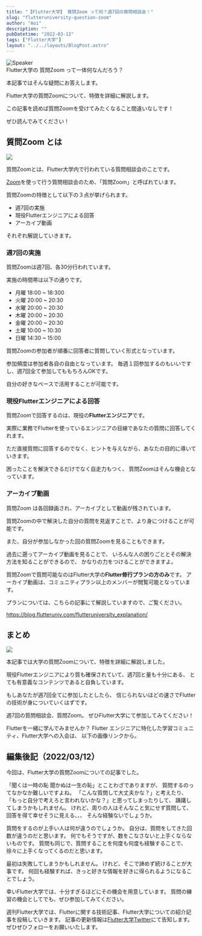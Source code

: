```yaml
---
title: "【Flutter大学】 質問Zoom って何？週7回の質問相談会！"
slug: "flutteruniversity-question-zoom"
author: "Aoi"
description: ""
pubDatetime: "2022-03-12"
tags: ["Flutter大学"]
layout: "../../layouts/BlogPost.astro"
---
```


<div class="speech-bubble-container">
  <div class="speech-bubble-avatar">
    <img src="https://blog.flutteruniv.com/wp-content/themes/cocoon-master/images/ojisan.png" alt="Speaker" />
  </div>
  <div class="speech-bubble">
    <div class="speech-bubble-content">
      Flutter大学の 質問Zoom って一体何なんだろう？
    </div>
    <div class="speech-bubble-arrow arrow-left"></div>
  </div>
</div>

本記事ではそんな疑問にお答えします。

Flutter大学の質問Zoomについて、特徴を詳細に解説します。

この記事を読めば質問Zoomを受けてみたくなること間違いなしです！

ぜひ読んでみてください！

## 質問Zoom とは

![](http://blog.flutteruniv.com/wp-content/uploads/2022/03/Meeting-1024x683.jpeg)

質問Zoomとは、Flutter大学内で行われている質問相談会のことです。

[Zoom](https://zoom.us/)を使って行う質問相談会のため、「質問Zoom」と呼ばれています。

質問Zoomの特徴として以下の３点が挙げられます。

- 週7回の実施
- 現役Flutterエンジニアによる回答
- アーカイブ動画

それぞれ解説していきます。

### 週7回の実施

質問Zoomは週7回、各30分行われています。

実施の時間帯は以下の通りです。

- 月曜 18:00 ~ 18:300
- 火曜 20:00 ~ 20:30
- 水曜 20:00 ~ 20:30
- 木曜 20:00 ~ 20:30
- 金曜 20:00 ~ 20:30
- 土曜 10:00 ~ 10:30
- 日曜 14:30 ~ 15:00

質問Zoomの参加者が順番に回答者に質問していく形式となっています。

参加頻度は参加者各自の自由となっています。
毎週１回参加するのもいいですし、週7回全て参加してももちろんOKです。

自分の好きなペースで活用することが可能です。

### 現役Flutterエンジニアによる回答

質問Zoomで回答するのは、現役の**Flutterエンジニア**です。

実際に業務でFlutterを使っているエンジニアの目線であなたの質問に回答してくれます。

ただ直接質問に回答するのでなく、ヒントを与えながら、あなたの目的に導いていきます。

困ったことを解決できるだけでなく自走力もつく、
質問Zoomはそんな機会となっています。

### アーカイブ動画

質問Zoom は各回録画され、アーカイブとして動画が残されています。

質問Zoomの中で解決した自分の質問を見返すことで、より身につけることが可能です。

また、自分が参加しなかった回の質問Zoomを見ることもできます。

過去に遡ってアーカイブ動画を見ることで、
いろんな人の困りごととその解決方法を知ることができるので、
かなりの力をつけることができますよ。

質問Zoomで質問可能なのはFlutter大学の**Flutter修行プランの方のみ**です。
アーカイブ動画は、コミュニティプラン以上のメンバーが閲覧可能となっています。

プランについては、こちらの記事にて解説していますので、ご覧ください。

https://blog.flutteruniv.com/flutteruniversity_explanation/

## まとめ

![](http://blog.flutteruniv.com/wp-content/uploads/2022/03/meeting4-1024x683.jpeg)

本記事では大学の質問Zoomについて、特徴を詳細に解説しました。

現役Flutterエンジニアにより質も確保されていて、週7回と量も十分にある、
とても有意義なコンテンツであると自負しています。

もしあなたが週7回全てに参加したとしたら、
信じられないほどの速さでFlutterの技術が身についていくはずです。

週7回の質問相談会、質問Zoom。
ぜひFlutter大学にて参加してみてください！

Flutterを一緒に学んでみませんか？
Flutter エンジニアに特化した学習コミュニティ、Flutter大学への入会は、
以下の画像リンクから。

## 編集後記（2022/03/12）

今回は、Flutter大学の質問Zoomについての記事でした。

「聞くは一時の恥 聞かぬは一生の恥」とことわざでありますが、
質問するのってなかなか難しいですよね。
「こんな質問して大丈夫かな？」と考えたり、
「もっと自分で考えろと言われないかな？」と思ってしまったりして、
躊躇してしまうかもしれません。
けれど、周りの人はそんなこと気にせず質問して、回答を得て幸せそうに見える、、、
そんな経験ないでしょうか。

質問をするのが上手い人は何が違うのでしょうか。
自分は、質問をしてきた回数が違うのだと思います。
何でもそうですが、数をこなさないと上手くならないものです。
質問も同じで、質問することを何度も何度も経験することで、
徐々に上手くなってくるのだと思います。

最初は失敗してしまうかもしれません。
けれど、そこで諦めず続けることが大事です。
何回も経験すれば、きっと好きな情報を好きに得られるようになることでしょう。

幸いFlutter大学では、十分すぎるほどにその機会を用意しています。
質問の練習の機会としてでも、ぜひ参加してみてください。

週刊Flutter大学では、Flutterに関する技術記事、Flutter大学についての紹介記事を投稿していきます。
記事の更新情報は[Flutter大学Twitter](https://twitter.com/FlutterUniv)にて告知します。
ぜひぜひフォローをお願いいたします。